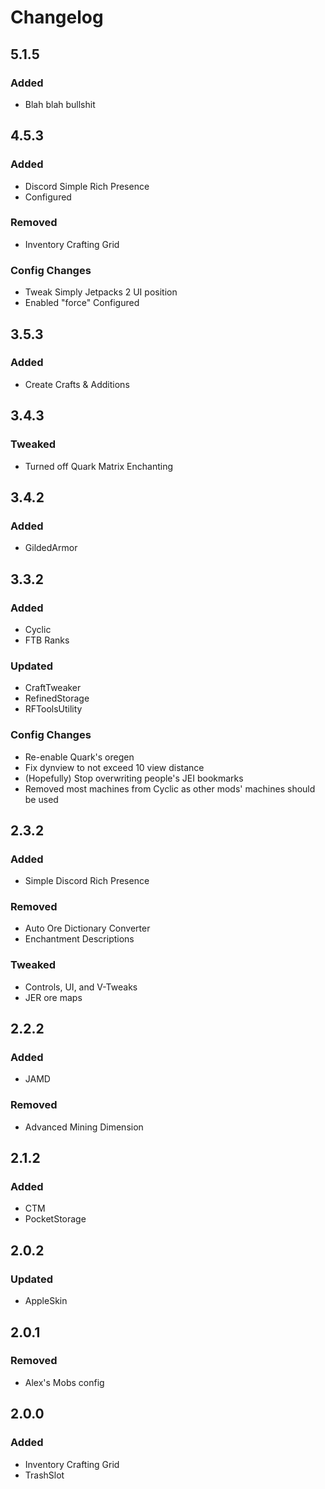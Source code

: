 # Changelog

## 5.1.5
### Added
- Blah blah bullshit

## 4.5.3
### Added
- Discord Simple Rich Presence
- Configured

### Removed
- Inventory Crafting Grid

### Config Changes
- Tweak Simply Jetpacks 2 UI position
- Enabled "force" Configured

## 3.5.3
### Added
- Create Crafts & Additions

## 3.4.3
### Tweaked
- Turned off Quark Matrix Enchanting

## 3.4.2
### Added
- GildedArmor

## 3.3.2
### Added
- Cyclic
- FTB Ranks

### Updated
- CraftTweaker
- RefinedStorage
- RFToolsUtility

### Config Changes
- Re-enable Quark's oregen
- Fix dynview to not exceed 10 view distance
- (Hopefully) Stop overwriting people's JEI bookmarks
- Removed most machines from Cyclic as other mods' machines should be used

## 2.3.2
### Added
- Simple Discord Rich Presence

### Removed
- Auto Ore Dictionary Converter
- Enchantment Descriptions

### Tweaked
- Controls, UI, and V-Tweaks
- JER ore maps

## 2.2.2
### Added
- JAMD

### Removed
- Advanced Mining Dimension

## 2.1.2
### Added
- CTM
- PocketStorage

## 2.0.2
### Updated
- AppleSkin

## 2.0.1
### Removed
- Alex's Mobs config

## 2.0.0
### Added
- Inventory Crafting Grid
- TrashSlot
